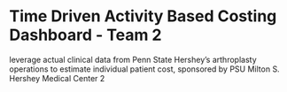 # Time Driven Activity Based Costing Dashboard - Team 2
leverage actual clinical data from Penn State Hershey’s arthroplasty operations to estimate individual patient cost, 
sponsored by PSU Milton S. Hershey Medical Center 2
